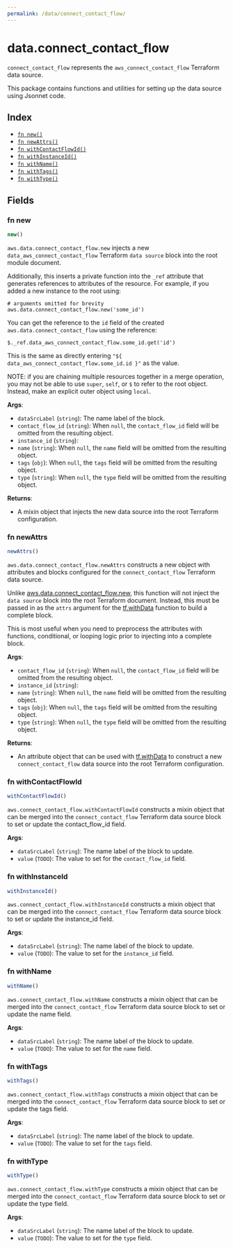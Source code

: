 ```yaml
---
permalink: /data/connect_contact_flow/
---
```


# data.connect_contact_flow

`connect_contact_flow` represents the `aws_connect_contact_flow` Terraform data source.



This package contains functions and utilities for setting up the data source using Jsonnet code.


## Index

* [`fn new()`](#fn-new)
* [`fn newAttrs()`](#fn-newattrs)
* [`fn withContactFlowId()`](#fn-withcontactflowid)
* [`fn withInstanceId()`](#fn-withinstanceid)
* [`fn withName()`](#fn-withname)
* [`fn withTags()`](#fn-withtags)
* [`fn withType()`](#fn-withtype)

## Fields

### fn new

```ts
new()
```


`aws.data.connect_contact_flow.new` injects a new `data_aws_connect_contact_flow` Terraform `data source`
block into the root module document.

Additionally, this inserts a private function into the `_ref` attribute that generates references to attributes of the
resource. For example, if you added a new instance to the root using:

    # arguments omitted for brevity
    aws.data.connect_contact_flow.new('some_id')

You can get the reference to the `id` field of the created `aws.data.connect_contact_flow` using the reference:

    $._ref.data_aws_connect_contact_flow.some_id.get('id')

This is the same as directly entering `"${ data_aws_connect_contact_flow.some_id.id }"` as the value.

NOTE: if you are chaining multiple resources together in a merge operation, you may not be able to use `super`, `self`,
or `$` to refer to the root object. Instead, make an explicit outer object using `local`.

**Args**:
  - `dataSrcLabel` (`string`): The name label of the block.
  - `contact_flow_id` (`string`):  When `null`, the `contact_flow_id` field will be omitted from the resulting object.
  - `instance_id` (`string`): 
  - `name` (`string`):  When `null`, the `name` field will be omitted from the resulting object.
  - `tags` (`obj`):  When `null`, the `tags` field will be omitted from the resulting object.
  - `type` (`string`):  When `null`, the `type` field will be omitted from the resulting object.

**Returns**:
- A mixin object that injects the new data source into the root Terraform configuration.


### fn newAttrs

```ts
newAttrs()
```


`aws.data.connect_contact_flow.newAttrs` constructs a new object with attributes and blocks configured for the `connect_contact_flow`
Terraform data source.

Unlike [aws.data.connect_contact_flow.new](#fn-connectcontactflownew), this function will not inject the `data source`
block into the root Terraform document. Instead, this must be passed in as the `attrs` argument for the
[tf.withData](https://github.com/tf-libsonnet/core/tree/main/docs#fn-withdata) function to build a complete block.

This is most useful when you need to preprocess the attributes with functions, conditional, or looping logic prior to
injecting into a complete block.

**Args**:
  - `contact_flow_id` (`string`):  When `null`, the `contact_flow_id` field will be omitted from the resulting object.
  - `instance_id` (`string`): 
  - `name` (`string`):  When `null`, the `name` field will be omitted from the resulting object.
  - `tags` (`obj`):  When `null`, the `tags` field will be omitted from the resulting object.
  - `type` (`string`):  When `null`, the `type` field will be omitted from the resulting object.

**Returns**:
  - An attribute object that can be used with [tf.withData](https://github.com/tf-libsonnet/core/tree/main/docs#fn-withdata) to construct a new `connect_contact_flow` data source into the root Terraform configuration.


### fn withContactFlowId

```ts
withContactFlowId()
```

`aws.connect_contact_flow.withContactFlowId` constructs a mixin object that can be merged into the `connect_contact_flow`
Terraform data source block to set or update the contact_flow_id field.



**Args**:
  - `dataSrcLabel` (`string`): The name label of the block to update.
  - `value` (`TODO`): The value to set for the `contact_flow_id` field.


### fn withInstanceId

```ts
withInstanceId()
```

`aws.connect_contact_flow.withInstanceId` constructs a mixin object that can be merged into the `connect_contact_flow`
Terraform data source block to set or update the instance_id field.



**Args**:
  - `dataSrcLabel` (`string`): The name label of the block to update.
  - `value` (`TODO`): The value to set for the `instance_id` field.


### fn withName

```ts
withName()
```

`aws.connect_contact_flow.withName` constructs a mixin object that can be merged into the `connect_contact_flow`
Terraform data source block to set or update the name field.



**Args**:
  - `dataSrcLabel` (`string`): The name label of the block to update.
  - `value` (`TODO`): The value to set for the `name` field.


### fn withTags

```ts
withTags()
```

`aws.connect_contact_flow.withTags` constructs a mixin object that can be merged into the `connect_contact_flow`
Terraform data source block to set or update the tags field.



**Args**:
  - `dataSrcLabel` (`string`): The name label of the block to update.
  - `value` (`TODO`): The value to set for the `tags` field.


### fn withType

```ts
withType()
```

`aws.connect_contact_flow.withType` constructs a mixin object that can be merged into the `connect_contact_flow`
Terraform data source block to set or update the type field.



**Args**:
  - `dataSrcLabel` (`string`): The name label of the block to update.
  - `value` (`TODO`): The value to set for the `type` field.
